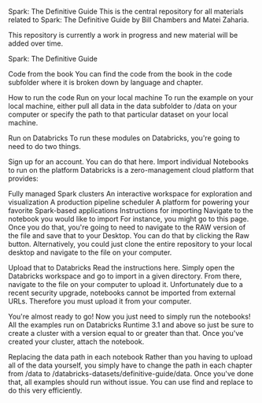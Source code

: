 Spark: The Definitive Guide
This is the central repository for all materials related to Spark: The Definitive Guide by Bill Chambers and Matei Zaharia.

This repository is currently a work in progress and new material will be added over time.

Spark: The Definitive Guide

Code from the book
You can find the code from the book in the code subfolder where it is broken down by language and chapter.

How to run the code
Run on your local machine
To run the example on your local machine, either pull all data in the data subfolder to /data on your computer or specify the path to that particular dataset on your local machine.

Run on Databricks
To run these modules on Databricks, you're going to need to do two things.

Sign up for an account. You can do that here.
Import individual Notebooks to run on the platform
Databricks is a zero-management cloud platform that provides:

Fully managed Spark clusters
An interactive workspace for exploration and visualization
A production pipeline scheduler
A platform for powering your favorite Spark-based applications
Instructions for importing
Navigate to the notebook you would like to import
For instance, you might go to this page. Once you do that, you're going to need to navigate to the RAW version of the file and save that to your Desktop. You can do that by clicking the Raw button. Alternatively, you could just clone the entire repository to your local desktop and navigate to the file on your computer.

Upload that to Databricks
Read the instructions here. Simply open the Databricks workspace and go to import in a given directory. From there, navigate to the file on your computer to upload it. Unfortunately due to a recent security upgrade, notebooks cannot be imported from external URLs. Therefore you must upload it from your computer.

You're almost ready to go!
Now you just need to simply run the notebooks! All the examples run on Databricks Runtime 3.1 and above so just be sure to create a cluster with a version equal to or greater than that. Once you've created your cluster, attach the notebook.

Replacing the data path in each notebook
Rather than you having to upload all of the data yourself, you simply have to change the path in each chapter from /data to /databricks-datasets/definitive-guide/data. Once you've done that, all examples should run without issue. You can use find and replace to do this very efficiently.
